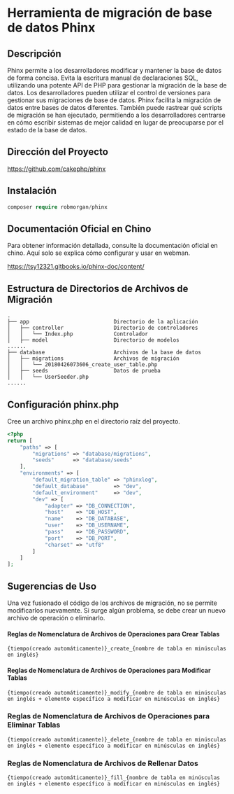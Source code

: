 # Herramienta de migración de base de datos Phinx

## Descripción

Phinx permite a los desarrolladores modificar y mantener la base de datos de forma concisa. Evita la escritura manual de declaraciones SQL, utilizando una potente API de PHP para gestionar la migración de la base de datos. Los desarrolladores pueden utilizar el control de versiones para gestionar sus migraciones de base de datos. Phinx facilita la migración de datos entre bases de datos diferentes. También puede rastrear qué scripts de migración se han ejecutado, permitiendo a los desarrolladores centrarse en cómo escribir sistemas de mejor calidad en lugar de preocuparse por el estado de la base de datos.

## Dirección del Proyecto

https://github.com/cakephp/phinx

## Instalación

```php
composer require robmorgan/phinx
```

## Documentación Oficial en Chino

Para obtener información detallada, consulte la documentación oficial en chino. Aquí solo se explica cómo configurar y usar en webman.

https://tsy12321.gitbooks.io/phinx-doc/content/

## Estructura de Directorios de Archivos de Migración

``` 
.
├── app                           Directorio de la aplicación
│   ├── controller                Directorio de controladores
│   │   └── Index.php             Controlador
│   ├── model                     Directorio de modelos
......
├── database                      Archivos de la base de datos
│   ├── migrations                Archivos de migración
│   │   └── 20180426073606_create_user_table.php
│   ├── seeds                     Datos de prueba
│   │   └── UserSeeder.php
......
```

## Configuración phinx.php

Cree un archivo phinx.php en el directorio raíz del proyecto.

```php
<?php
return [
    "paths" => [
        "migrations" => "database/migrations",
        "seeds"      => "database/seeds"
    ],
    "environments" => [
        "default_migration_table" => "phinxlog",
        "default_database"        => "dev",
        "default_environment"     => "dev",
        "dev" => [
            "adapter" => "DB_CONNECTION",
            "host"    => "DB_HOST",
            "name"    => "DB_DATABASE",
            "user"    => "DB_USERNAME",
            "pass"    => "DB_PASSWORD",
            "port"    => "DB_PORT",
            "charset" => "utf8"
        ]
    ]
];
```

## Sugerencias de Uso

Una vez fusionado el código de los archivos de migración, no se permite modificarlos nuevamente. Si surge algún problema, se debe crear un nuevo archivo de operación o eliminarlo.

#### Reglas de Nomenclatura de Archivos de Operaciones para Crear Tablas

`{tiempo(creado automáticamente)}_create_{nombre de tabla en minúsculas en inglés}`

#### Reglas de Nomenclatura de Archivos de Operaciones para Modificar Tablas

`{tiempo(creado automáticamente)}_modify_{nombre de tabla en minúsculas en inglés + elemento específico a modificar en minúsculas en inglés}`

### Reglas de Nomenclatura de Archivos de Operaciones para Eliminar Tablas

`{tiempo(creado automáticamente)}_delete_{nombre de tabla en minúsculas en inglés + elemento específico a modificar en minúsculas en inglés}`

### Reglas de Nomenclatura de Archivos de Rellenar Datos

`{tiempo(creado automáticamente)}_fill_{nombre de tabla en minúsculas en inglés + elemento específico a modificar en minúsculas en inglés}`
